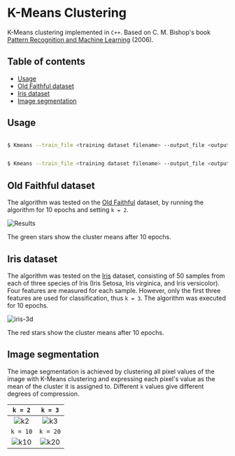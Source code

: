 # K-Means Clustering
K-Means clustering implemented in `C++`. Based on C. M. Bishop's book [Pattern Recognition and Machine Learning](https://www.microsoft.com/en-us/research/uploads/prod/2006/01/Bishop-Pattern-Recognition-and-Machine-Learning-2006.pdf) (2006).

## Table of contents
  - [Usage](#usage)
  - [Old Faithful dataset](#old-faithful-dataset)
  - [Iris dataset](#iris-dataset)
  - [Image segmentation](#image-segmentation)

## Usage

```bash

$ Kmeans --train_file <training dataset filename> --output_file <output filename> 

```

```bash

$ Kmeans --train_file <training dataset filename> --output_file <output filename> --epochs <number of epochs> --means <number of clusters> 

```

## Old Faithful dataset
The algorithm was tested on the [Old Faithful](https://gist.github.com/curran/4b59d1046d9e66f2787780ad51a1cd87) dataset, by running the algorithm for 10 epochs and setting `k = 2`.

![Results](https://user-images.githubusercontent.com/50104866/147732730-7b57fc9d-6a0d-4167-9edf-f90eee04e476.png)

The green stars show the cluster means after 10 epochs.

## Iris dataset
The algorithm was tested on the [Iris](https://www.kaggle.com/datasets/arshid/iris-flower-dataset) dataset, consisting of 50 samples from each of three species of Iris (Iris Setosa, Iris virginica, and Iris versicolor). Four features are measured for each sample. However, only the first three features are used for classification, thus `k = 3`. The algorithm was executed for 10 epochs.

![iris-3d](https://user-images.githubusercontent.com/50104866/174447457-67512d3c-f703-4fe3-aa87-fac46c458268.png)

The red stars show the cluster means after 10 epochs.

## Image segmentation

The image segmentation is achieved by clustering all pixel values of the image with K-Means clustering and expressing each pixel's value as the mean of the cluster it is assigned to. Different `k` values give different degrees of compression.

| `k = 2` | `k = 3` |
| :---:| :---:|
| ![k2](https://user-images.githubusercontent.com/50104866/147850348-e0e39a07-8423-4041-a415-250e997a8c91.png)| ![k3](https://user-images.githubusercontent.com/50104866/147826186-b160e4ee-27f7-4ede-8666-3de4c8e68795.png) |
| `k = 10` | `k = 20` |
| ![k10](https://user-images.githubusercontent.com/50104866/147826188-c05b83d3-21bc-4a1d-8572-805097fd7289.png)| ![k20](https://user-images.githubusercontent.com/50104866/147826189-8bc435d0-a206-4d23-93e7-751e628d35cb.png) |
